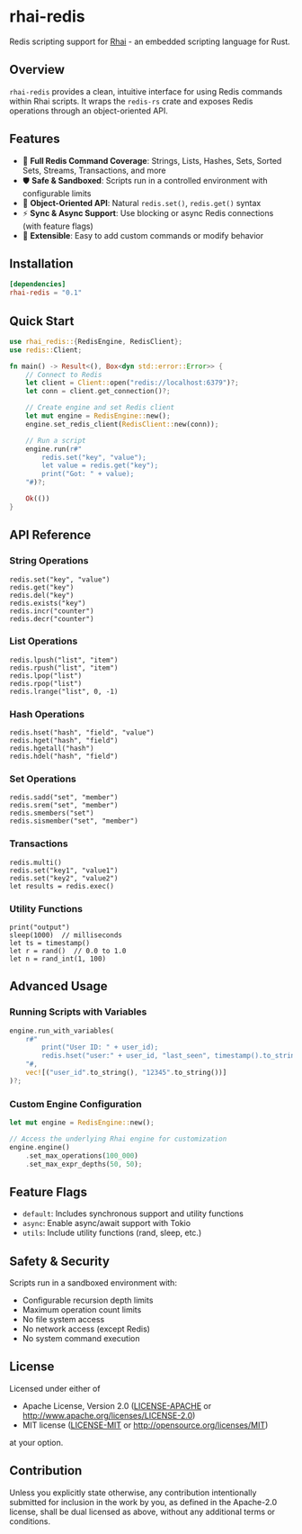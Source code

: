# rhai-redis

Redis scripting support for [Rhai](https://rhai.rs) - an embedded scripting language for Rust.

## Overview

`rhai-redis` provides a clean, intuitive interface for using Redis commands within Rhai scripts. It wraps the `redis-rs` crate and exposes Redis operations through an object-oriented API.

## Features

- 🚀 **Full Redis Command Coverage**: Strings, Lists, Hashes, Sets, Sorted Sets, Streams, Transactions, and more
- 🛡️ **Safe & Sandboxed**: Scripts run in a controlled environment with configurable limits
- 🎯 **Object-Oriented API**: Natural `redis.set()`, `redis.get()` syntax
- ⚡ **Sync & Async Support**: Use blocking or async Redis connections (with feature flags)
- 🔧 **Extensible**: Easy to add custom commands or modify behavior

## Installation

```toml
[dependencies]
rhai-redis = "0.1"
```

## Quick Start

```rust
use rhai_redis::{RedisEngine, RedisClient};
use redis::Client;

fn main() -> Result<(), Box<dyn std::error::Error>> {
    // Connect to Redis
    let client = Client::open("redis://localhost:6379")?;
    let conn = client.get_connection()?;

    // Create engine and set Redis client
    let mut engine = RedisEngine::new();
    engine.set_redis_client(RedisClient::new(conn));

    // Run a script
    engine.run(r#"
        redis.set("key", "value");
        let value = redis.get("key");
        print("Got: " + value);
    "#)?;

    Ok(())
}
```

## API Reference

### String Operations
```rhai
redis.set("key", "value")
redis.get("key")
redis.del("key")
redis.exists("key")
redis.incr("counter")
redis.decr("counter")
```

### List Operations
```rhai
redis.lpush("list", "item")
redis.rpush("list", "item")
redis.lpop("list")
redis.rpop("list")
redis.lrange("list", 0, -1)
```

### Hash Operations
```rhai
redis.hset("hash", "field", "value")
redis.hget("hash", "field")
redis.hgetall("hash")
redis.hdel("hash", "field")
```

### Set Operations
```rhai
redis.sadd("set", "member")
redis.srem("set", "member")
redis.smembers("set")
redis.sismember("set", "member")
```

### Transactions
```rhai
redis.multi()
redis.set("key1", "value1")
redis.set("key2", "value2")
let results = redis.exec()
```

### Utility Functions
```rhai
print("output")
sleep(1000)  // milliseconds
let ts = timestamp()
let r = rand()  // 0.0 to 1.0
let n = rand_int(1, 100)
```

## Advanced Usage

### Running Scripts with Variables

```rust
engine.run_with_variables(
    r#"
        print("User ID: " + user_id);
        redis.hset("user:" + user_id, "last_seen", timestamp().to_string());
    "#,
    vec![("user_id".to_string(), "12345".to_string())]
)?;
```

### Custom Engine Configuration

```rust
let mut engine = RedisEngine::new();

// Access the underlying Rhai engine for customization
engine.engine()
    .set_max_operations(100_000)
    .set_max_expr_depths(50, 50);
```

## Feature Flags

- `default`: Includes synchronous support and utility functions
- `async`: Enable async/await support with Tokio
- `utils`: Include utility functions (rand, sleep, etc.)

## Safety & Security

Scripts run in a sandboxed environment with:
- Configurable recursion depth limits
- Maximum operation count limits
- No file system access
- No network access (except Redis)
- No system command execution

## License

Licensed under either of

 * Apache License, Version 2.0
   ([LICENSE-APACHE](LICENSE-APACHE) or http://www.apache.org/licenses/LICENSE-2.0)
 * MIT license
   ([LICENSE-MIT](LICENSE-MIT) or http://opensource.org/licenses/MIT)

at your option.

## Contribution

Unless you explicitly state otherwise, any contribution intentionally submitted
for inclusion in the work by you, as defined in the Apache-2.0 license, shall be
dual licensed as above, without any additional terms or conditions.
